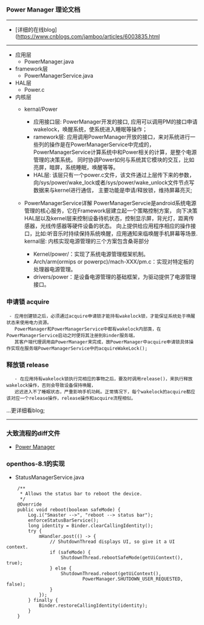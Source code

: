 ### Power Manager 理论文档
***
  - [详细的在线blog](https://www.cnblogs.com/jamboo/articles/6003835.html
***
  - 应用层
    - PowerManager.java
  - framework层
    - PowerManagerService.java
  - HAL层
    - Power.c
  - 内核层
    - kernal/Power
    
      - 应用接口层: PowerManager开发的接口, 应用可以调用PM的接口申请wakelock，唤醒系统，使系统进入睡眠等操作；
      - ramework层: 应用调用PowerManager开放的接口，来对系统进行一些列的操作是在PowerManagerService中完成的，
    PowerManagerService计算系统中和Power相关的计算，是整个电源管理的决策系统。
    同时协调Power如何与系统其它模块的交互，比如亮屏，暗屏，系统睡眠，唤醒等等。
      - HAL层: 该层只有一个power.c文件，该文件通过上层传下来的参数，向/sys/power/wake_lock或者/sys/power/wake_unlock文件节点写数据来与kernel进行通信，
             主要功能是申请/释放锁，维持屏幕亮灭;
    - PowerManagerService详解
      PowerManagerServcie是android系统电源管理的核心服务，它在Framework层建立起一个策略控制方案，
      向下决策HAL层以及kernel层来控制设备待机状态，控制显示屏，背光灯，距离传感器，光线传感器等硬件设备的状态。
      向上提供给应用程序相应的操作接口，比如:听音乐时持续保持系统唤醒，应用通知来临唤醒手机屏幕等场景.
      kernal层: 内核实现电源管理的三个方案包含桑哥部分
        - Kernel/power/：实现了系统电源管理框架机制。
        - Arch/arm(ormips or powerpc)/mach-XXX/pm.c：实现对特定板的处理器电源管理。
        - drivers/power：是设备电源管理的基础框架，为驱动提供了电源管理接口。
### 申请锁 acquire
     - 应用创建锁之后，必须通过acquire申请锁才能持有wakelock锁，才能保证系统处于唤醒状态来使用电力资源。
       PowerManager和PowerManagerService中都有wakelock内部类，在PowerManagerService启动之时便将其注册到Binder服务端，
       其客户端代理调用由PowerManager来完成，故PowerManager中acquire申请锁具体操作实现在服务端PowerManagerService中的acquireWakeLock();

### 释放锁 release 
       - 在应用持有wakelock锁执行完相应的事物之后，要及时调用release()，来执行释放wakelock操作，否则会导致设备保持唤醒，
       迟迟进入不了睡眠状态，严重影响手机功耗。正常情况下，每个wakelock的acquire都应该对应一个release操作，release操作和acquire流程相似。

...更详细看blog;
***
### 大致流程的diff文件
  - [Power Manager](https://github.com/openthos/systemui-analysis/blob/master/CYR/OPENTHOS/power_manager.diff)
  
### openthos-8.1的实现
  - StatusManagerService.java
  
```
    /**  
     * Allows the status bar to reboot the device.
     */
    @Override
    public void reboot(boolean safeMode) {
        Log.i("Smaster -->", "reboot --> status bar");
        enforceStatusBarService();
        long identity = Binder.clearCallingIdentity();
        try {
            mHandler.post(() -> { 
                // ShutdownThread displays UI, so give it a UI context.
                if (safeMode) {
                    ShutdownThread.rebootSafeMode(getUiContext(), true);
                } else {
                    ShutdownThread.reboot(getUiContext(),
                            PowerManager.SHUTDOWN_USER_REQUESTED, false);
                }
            });
        } finally {
            Binder.restoreCallingIdentity(identity);
        }
    }

```
